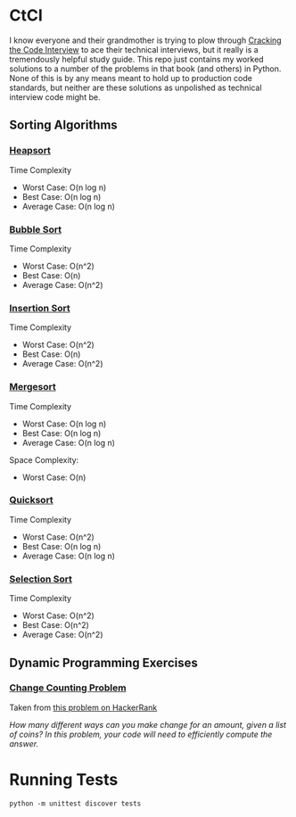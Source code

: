 # CtCI

I know everyone and their grandmother is trying to plow through [Cracking the Code Interview](https://www.amazon.com/Cracking-Coding-Interview-Programming-Questions/dp/0984782850) to ace their technical interviews, but it really is a tremendously helpful study guide. This repo just contains my worked solutions to a number of the problems in that book (and others) in Python. None of this is by any means meant to hold up to production code standards, but neither are these solutions as unpolished as technical interview code might be.

## Sorting Algorithms

### [Heapsort](sorting/heapsort.py)
Time Complexity
- Worst Case:   O(n log n)
- Best Case:    O(n log n)
- Average Case: O(n log n)


### [Bubble Sort](sorting/bubblesort.py)
Time Complexity
- Worst Case:   O(n^2)
- Best Case:    O(n)
- Average Case: O(n^2)

### [Insertion Sort](sorting/insertionsort.py)
Time Complexity
- Worst Case:   O(n^2)
- Best Case:    O(n)
- Average Case: O(n^2)

### [Mergesort](sorting/mergesort.py)
Time Complexity
- Worst Case:   O(n log n)
- Best Case:    O(n log n)
- Average Case: O(n log n)

Space Complexity:
- Worst Case:   O(n)

### [Quicksort](sorting/quicksort.py)
Time Complexity
- Worst Case:   O(n^2)
- Best Case:    O(n log n)
- Average Case: O(n log n)

### [Selection Sort](sorting/selectionsort.py)
Time Complexity
- Worst Case:   O(n^2)
- Best Case:    O(n^2)
- Average Case: O(n^2)

## Dynamic Programming Exercises

### [Change Counting Problem](dynamicprogramming/coincounter.py)
Taken from [this problem on HackerRank](https://www.hackerrank.com/challenges/coin-change)

_How many different ways can you make change for an amount, given a list of coins? In this problem, your code will need to efficiently compute the answer._


# Running Tests

```shell
python -m unittest discover tests
```